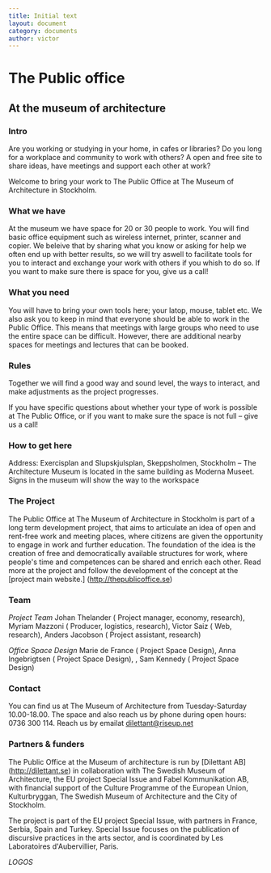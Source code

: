 ```yaml
---
title: Initial text  
layout: document  
category: documents  
author: victor  
---
```


# The Public office
## At the museum of architecture

### Intro
Are you working or studying in your home, in cafes or libraries? Do you long for a workplace and community to work with others? A open and free site to share ideas, have meetings and support each other at work?

Welcome to bring your work to The Public Office at The Museum of Architecture in Stockholm.

### What we have
At the museum we have space for 20 or 30 people to work. You will find basic office equipment such as wireless internet, printer, scanner and copier. We beleive that by sharing what you know or asking for help we often end up with better results, so we will try aswell to facilitate tools for you to interact and exchange your work with others if you whish to do so. If you want to make sure there is space for you, give us a call!

### What you need
You will have to bring your own tools here; your latop, mouse, tablet etc. We also ask you to keep in mind that everyone should be able to work in the Public Office. This means that  meetings with large groups who need to use the entire space can be difficult. However, there are additional nearby spaces for meetings and lectures that can be booked.

### Rules
Together we will find a good way and sound level, the ways to interact, and make adjustments as the project progresses.

If you have specific questions about whether your type of work is possible at The Public Office, or if you want to make sure the space is not full – give us a call!  

### How to get here
Address: Exercisplan and Slupskjulsplan, Skeppsholmen, Stockholm – The Architecture Museum is located in the same building as Moderna Museet. Signs in the museum will show the way to the workspace

### The Project
The Public Office at The Museum of Architecture in Stockholm is part of a long term development project, that aims to articulate an idea of open and rent-free work and meeting places, where citizens are given the opportunity to engage in work and further education. The foundation of the idea is the creation of free and democratically available structures for work, where people's time and competences can be shared and enrich each other. Read more at the project and follow the development of the concept at the [project main website.] (http://thepublicoffice.se)

### Team
*Project Team*
Johan Thelander ( Project manager, economy, research), Myriam Mazzoni ( Producer, logistics, research), Victor Saiz ( Web, research), Anders Jacobson ( Project assistant, research)

*Office Space Design*
Marie de France ( Project Space Design), Anna Ingebrigtsen ( Project Space Design), , Sam Kennedy ( Project Space Design)

### Contact
You can find us at The Museum of Architecture from Tuesday-Saturday 10.00-18.00. The space and also reach us by phone during open hours: 0736 300 114. Reach us by emailat dilettant@riseup.net

### Partners & funders
The Public Office at the Museum of architecture is run by [Dilettant AB] (http://dilettant.se) in collaboration with The Swedish Museum of Architecture, the EU project Special Issue and Fabel Kommunikation AB, with financial support of the Culture Programme of the European Union, Kulturbryggan, The Swedish Museum of Architecture and the City of Stockholm.

The project is part of the EU project Special Issue, with partners in France, Serbia, Spain and Turkey. Special Issue focuses on the publication of discursive practices in the arts sector, and is coordinated by Les Laboratoires d'Aubervillier, Paris.

*LOGOS*